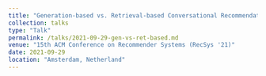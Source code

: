 ```yaml
---
title: "Generation-based vs. Retrieval-based Conversational Recommendation: A User-Centric Comparison"
collection: talks
type: "Talk"
permalink: /talks/2021-09-29-gen-vs-ret-based.md
venue: "15th ACM Conference on Recommender Systems (RecSys '21)"
date: 2021-09-29
location: "Amsterdam, Netherland"
---
```

